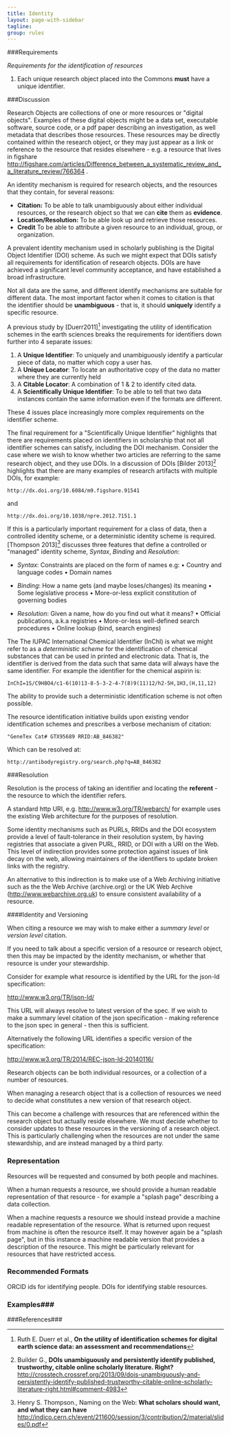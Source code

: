 ```yaml
---
title: Identity
layout: page-with-sidebar
tagline:
group: rules
---
```


###Requirements

*Requirements for the identification of resources*

1. Each unique research object placed into the Commons **must** have a unique identifier.

###Discussion

Research Objects are collections of one or more resources or "digital objects". Examples of these digital objects might be a data set, executable software, source code, or a pdf paper describing an investigation, as well metadata that describes those resources. These resources may be directly contained within the research object, or they may just appear as a link or reference to the resource that resides elsewhere - e.g. a resource that lives in figshare http://figshare.com/articles/Difference_between_a_systematic_review_and_a_literature_review/766364 .

An identity mechanism is required for research objects, and the resources that they contain, for several reasons:

- **Citation:** To be able to talk unambiguously about either individual resources, or the research object so that we can **cite** them as **evidence**.
- **Location/Resolution:** To be able look up and retrieve those resources.
- **Credit** To be able to attribute a given resource to an individual, group, or organization.

A prevalent identity mechanism used in scholarly publishing is the Digital Object Identifier (DOI) scheme. As such we might expect that DOIs satisfy all requirements for identification of research objects. DOIs are have achieved a significant level community acceptance, and have established a broad infrastructure.  

Not all data are the same, and different identify mechanisms are suitable for different data.
The most important factor when it comes to citation is that the identifier should be **unambiguous** - that is, it should **uniquely** identify a specific resource.

A previous study by [Duerr2011][^1] investigating the utility of identification schemes in the earth sciences breaks the requirements for identifiers down further into 4 separate issues:

1. A **Unique Identifier**: To uniquely and unambiguously identify a particular piece of data, no matter which copy a user has.
2. A **Unique Locator**: To locate an authoritative copy of the data no matter where they are currently held
3. A **Citable Locator**: A combination of 1 & 2 to identify cited data.
4. A **Scientifically Unique Identifier**: To be able to tell that two data instances contain the same information even if the formats are different.

These 4 issues place increasingly more complex requirements on the identifier scheme.

The final requirement for a "Scientifically Unique Identifier" highlights that there are requirements placed on identifiers in scholarship that not all identifier schemes can satisfy, including the DOI mechanism. Consider the case where we wish to know whether two articles are referring to the same research object, and they use DOIs. In a discussion of DOIs [Bilder 2013][^2] highlights that there are many examples of research artifacts with multiple DOIs, for example:

    http://dx.doi.org/10.6084/m9.figshare.91541

and

    http://dx.doi.org/10.1038/npre.2012.7151.1

If this is a particularly important requirement for a class of data, then a controlled identity scheme, or a deterministic identity scheme is required. [Thompson 2013][^3] discusses three features that define a controlled or "managed" identity scheme, *Syntax*, *Binding* and *Resolution*:

- *Syntax*: Constraints are placed on the form of names e.g:
• Country and language codes
• Domain names

- *Binding*: How a name gets (and maybe loses/changes) its meaning
• Some legislative process
• More-or-less explicit constitution of governing bodies


- *Resolution*: Given a name, how do you find out what it means?
• Official publications, a.k.a registries
• More-or-less well-defined search procedures
• Online lookup (bind, search engines)


The The IUPAC International Chemical Identifier (InChI) is what we might refer to as a *deterministic scheme* for the identification of chemical substances that can be used in printed and electronic data. That is, the identifier is derived from the data such that same data will always have the same identifier. For example the identifier for the chemical aspirin is:

    InChI=1S/C9H8O4/c1-6(10)13-8-5-3-2-4-7(8)9(11)12/h2-5H,1H3,(H,11,12)  

The ability to provide such a deterministic identification scheme is not often possible.

The resource identification initiative builds upon existing vendor identification schemes and prescribes a verbose mechanism of citation:

    "GeneTex Cat# GTX95689 RRID:AB_846382"

Which can be resolved at:

    http://antibodyregistry.org/search.php?q=AB_846382


###Resolution

Resolution is the process of taking an identifier and locating the **referent** - the resource to which the identifier refers.  

A standard http URI, e.g. http://www.w3.org/TR/webarch/ for example uses the existing Web architecture for the purposes of resolution.  

Some identity mechanisms such as PURLs, RRIDs and the DOI ecosystem provide a level of fault-tolerance in their resolution system, by having registries that associate a given PURL, RRID, or DOI with a URI on the Web.  This level of indirection provides some protection against issues of link decay on the web, allowing maintainers of the identifiers to update broken links with the registry.

An alternative to this indirection is to make use of a Web Archiving initiative such as the the Web Archive (archive.org) or the UK Web Archive (http://www.webarchive.org.uk) to ensure consistent availability of a resource.


####Identity and Versioning

When citing a resource we may wish to make either a *summary level* or *version level* citation.

If you need to talk about a specific version of a resource or research object, then this may be impacted by the identity mechanism, or whether that resource is under your stewardship.

Consider for example what resource is identified by the URL for the json-ld specification:

http://www.w3.org/TR/json-ld/

This URL will always resolve to latest version of the spec. If we wish to make a summary level citation of the json specification - making reference to the json spec in general - then this is sufficient.

Alternatively the following URL identifies a specific version of the specification:

http://www.w3.org/TR/2014/REC-json-ld-20140116/

Research objects can be both individual resources, or a collection of a number of resources.

When managing a research object that is a collection of resources we need to decide what constitutes a new version of that research object.

This can become a challenge with resources that are referenced within the research object but actually reside elsewhere. We must decide whether to consider updates to these resources in the versioning of a research object. This is particularly challenging when the resources are not under the same stewardship, and are instead managed by a third party. 

### Representation ####
Resources will be requested and consumed by both people and machines.

When a human requests a resource, we should provide a human readable representation of that resource - for example a "splash page" describing a data collection.

When a machine requests a resource we should instead provide a machine readable representation of the resource. What is returned upon request from machine is often the resource itself. It may however again be a "splash page", but in this instance a machine readable version that provides a description of the resource. This might be particularly relevant for resources that have restricted access.  

<!--OAI-PMH?

If resources are
-->

### Recommended Formats ###

ORCID ids for identifying people.
DOIs for identifying stable resources.

### Examples###



###References###

[^1]:  Ruth E. Duerr et al., **On the utility of identification schemes for digital earth science data: an assessment and recommendations**

[^2]: Builder G., **DOIs unambiguously and persistently identify published, trustworthy, citable online scholarly literature. Right?** http://crosstech.crossref.org/2013/09/dois-unambiguously-and-persistently-identify-published-trustworthy-citable-online-scholarly-literature-right.html#comment-4983

[^3]: Henry S. Thompson., Naming on the Web: **What scholars should want, and what they can have** http://indico.cern.ch/event/211600/session/3/contribution/2/material/slides/0.pdf
